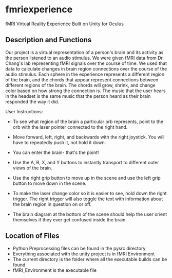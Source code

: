 # fmriexperience
fMRI Virtual Reality Experience Built on Unity for Oculus

## Description and Functions
Our project is a virtual representation of a person's brain and its activity as the person listened to an audio stimulus. We were given fMRI data from Dr. Chang's lab representing fMRI signals over the course of time.  We used that data to calculate changes in brain region connections over the course of the audio stimulus. Each sphere in the experience represents a different region of the brain, and the chords that appear represent connections between different regions of the brain. The chords will grow, shrink, and change color based on how strong the connection is. The music that the user hears in the headset is the same music that the person heard as their brain responded the way it did.User Instructions:
- To see what region of the brain a particular orb represents, point to the orb with the laser pointer connected to the right hand.
- Move forward, left, right, and backwards with the right joystick. You will have to repeatedly push it, not hold it down.
- You can enter the brain- that's the point!
- Use the A, B, X, and Y buttons to instantly transport to different outer views of the brain.
- Use the right grip button to move up in the scene and use the left grip button to move down in the scene.
- To make the laser change color so it is easier to see, hold down the right trigger. The right trigger will also toggle the text with information about the brain region in question on or off.
- The brain diagram at the bottom of the scene should help the user orient themselves if they ever get confused inside the brain.

## Location of Files
- Python Preprocessing files can be found in the pysrc directory
- Everything associated with the unity project is in fMRI Environment
- The current directory is the folder where all the executable builds can be found
- fMRI_Environment is the executable file